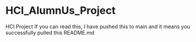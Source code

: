 # HCI_AlumnUs_Project
HCI Project
If you can read this, I have pushed this to main and it means you successfully pulled this README.md
